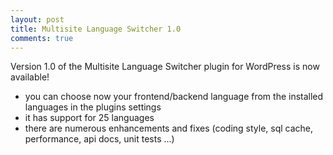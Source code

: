 ```yaml
---
layout: post
title: Multisite Language Switcher 1.0
comments: true
---
```


Version 1.0 of the Multisite Language Switcher plugin for WordPress is now available!

* you can choose now your frontend/backend language from the installed languages in the plugins settings
* it has support for 25 languages
* there are numerous enhancements and fixes (coding style, sql cache, performance, api docs, unit tests ...)
